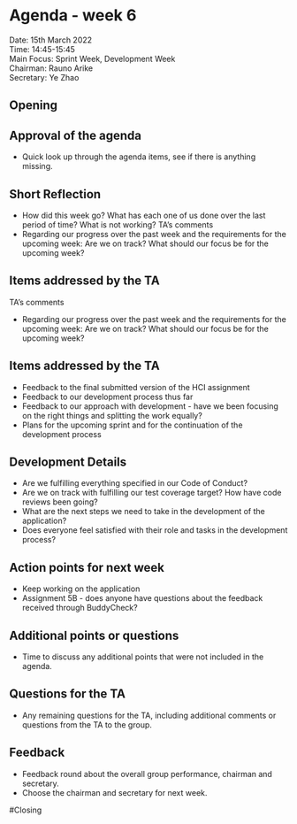 # Agenda - week 6

Date: 		15th March 2022\
Time: 		14:45-15:45\
Main Focus:		Sprint Week, Development Week\
Chairman: 		Rauno Arike\
Secretary:		Ye Zhao

## Opening

## Approval of the agenda
- Quick look up through the agenda items, see if there is anything missing.

## Short Reflection
- How did this week go? What has each one of us done over the last period of time? What is not working?
TA’s comments
- Regarding our progress over the past week and the requirements for the upcoming week: Are we on track? What should our focus be for the upcoming week?

## Items addressed by the TA
  TA’s comments
- Regarding our progress over the past week and the requirements for the upcoming week: Are we on track? What should our focus be for the upcoming week?

## Items addressed by the TA
- Feedback to the final submitted version of the HCI assignment
- Feedback to our development process thus far
- Feedback to our approach with development - have we been focusing on the right things and splitting the work equally?
- Plans for the upcoming sprint and for the continuation of the development process

## Development Details
- Are we fulfilling everything specified in our Code of Conduct?
- Are we on track with fulfilling our test coverage target? How have code reviews been going?
- What are the next steps we need to take in the development of the application?
- Does everyone feel satisfied with their role and tasks in the development process?

## Action points for next week
- Keep working on the application
- Assignment 5B - does anyone have questions about the feedback received through BuddyCheck?

## Additional points or questions
- Time to discuss any additional points that were not included in the agenda.

## Questions for the TA
- Any remaining questions for the TA, including additional comments or questions from the TA to the group.

## Feedback
- Feedback round about the overall group performance, chairman and secretary.
- Choose the chairman and secretary for next week.

#Closing

